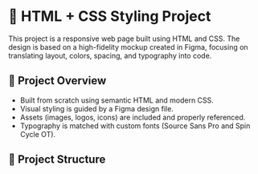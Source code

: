 # 🎨 HTML + CSS Styling Project

This project is a responsive web page built using HTML and CSS. The design is based on a high-fidelity mockup created in Figma, focusing on translating layout, colors, spacing, and typography into code.

## 📌 Project Overview

- Built from scratch using semantic HTML and modern CSS.
- Visual styling is guided by a Figma design file.
- Assets (images, logos, icons) are included and properly referenced.
- Typography is matched with custom fonts (Source Sans Pro and Spin Cycle OT).

## 📁 Project Structure


